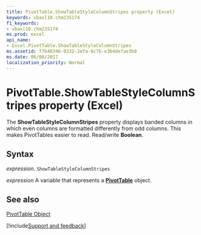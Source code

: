 ```yaml
---
title: PivotTable.ShowTableStyleColumnStripes property (Excel)
keywords: vbaxl10.chm235174
f1_keywords:
- vbaxl10.chm235174
ms.prod: excel
api_name:
- Excel.PivotTable.ShowTableStyleColumnStripes
ms.assetid: f7b40346-0332-2efa-6c7b-e364defae3b8
ms.date: 06/08/2017
localization_priority: Normal
---
```



# PivotTable.ShowTableStyleColumnStripes property (Excel)

The  **ShowTableStyleColumnStripes** property displays banded columns in which even columns are formatted differently from odd columns. This makes PivotTables easier to read. Read/write **Boolean**.


## Syntax

_expression_. `ShowTableStyleColumnStripes`

_expression_ A variable that represents a **[PivotTable](Excel.PivotTable.md)** object.


## See also


[PivotTable Object](Excel.PivotTable.md)

[!include[Support and feedback](~/includes/feedback-boilerplate.md)]